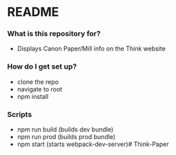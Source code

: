 # README #

### What is this repository for? ###

* Displays Canon Paper/Mill info on the Think website

### How do I get set up? ###

* clone the repo
* navigate to root
* npm install

### Scripts ###

* npm run build (builds dev bundle)
* npm run prod (builds prod bundle)
* npm start (starts webpack-dev-server)# Think-Paper
